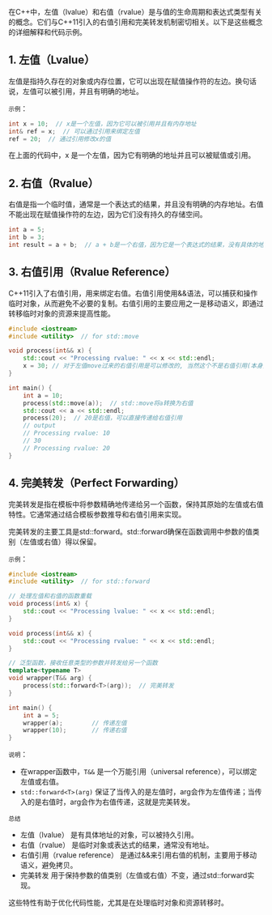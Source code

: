 在C++中，左值（lvalue）和右值（rvalue）是与值的生命周期和表达式类型有关的概念。它们与C++11引入的右值引用和完美转发机制密切相关。以下是这些概念的详细解释和代码示例。

## 1. 左值（Lvalue）
左值是指持久存在的对象或内存位置，它可以出现在赋值操作符的左边。换句话说，左值可以被引用，并且有明确的地址。

`示例`：

```cpp
int x = 10;  // x是一个左值，因为它可以被引用并且有内存地址
int& ref = x;  // 可以通过引用来绑定左值
ref = 20;  // 通过引用修改x的值
```

在上面的代码中，x 是一个左值，因为它有明确的地址并且可以被赋值或引用。

## 2. 右值（Rvalue）

右值是指一个临时值，通常是一个表达式的结果，并且没有明确的内存地址。右值不能出现在赋值操作符的左边，因为它们没有持久的存储空间。

```cpp
int a = 5;
int b = 3;
int result = a + b;  // a + b是一个右值，因为它是一个表达式的结果，没有具体的地址s
```

## 3. 右值引用（Rvalue Reference）

C++11引入了右值引用，用来绑定右值。右值引用使用&&语法，可以捕获和操作临时对象，从而避免不必要的复制。右值引用的主要应用之一是移动语义，即通过转移临时对象的资源来提高性能。

```cpp
#include <iostream>
#include <utility>  // for std::move

void process(int&& x) {
    std::cout << "Processing rvalue: " << x << std::endl;
    x = 30; // 对于左值move过来的右值引用是可以修改的, 当然这个不是右值引用(本身只是为了处理右值复制的问题)的专利，普通引用int也可以修改
}

int main() {
    int a = 10;
    process(std::move(a));  // std::move将a转换为右值
    std::cout << a << std::endl;
    process(20);  // 20是右值，可以直接传递给右值引用
    // output
    // Processing rvalue: 10
    // 30
    // Processing rvalue: 20
}
```

## 4. 完美转发（Perfect Forwarding）

完美转发是指在模板中将参数精确地传递给另一个函数，保持其原始的左值或右值特性。它通常通过结合模板参数推导和右值引用来实现。

完美转发的主要工具是std::forward。std::forward确保在函数调用中参数的值类别（左值或右值）得以保留。

`示例`：

```cpp
#include <iostream>
#include <utility>  // for std::forward

// 处理左值和右值的函数重载
void process(int& x) {
    std::cout << "Processing lvalue: " << x << std::endl;
}

void process(int&& x) {
    std::cout << "Processing rvalue: " << x << std::endl;
}

// 泛型函数，接收任意类型的参数并转发给另一个函数
template<typename T>
void wrapper(T&& arg) {
    process(std::forward<T>(arg));  // 完美转发
}

int main() {
    int a = 5;
    wrapper(a);        // 传递左值
    wrapper(10);       // 传递右值
}
```

`说明`：

- 在wrapper函数中，`T&&` 是一个万能引用（universal reference），可以绑定左值或右值。
- `std::forward<T>(arg)` 保证了当传入的是左值时，arg会作为左值传递；当传入的是右值时，arg会作为右值传递，这就是完美转发。

`总结`

- 左值（lvalue） 是有具体地址的对象，可以被持久引用。
- 右值（rvalue） 是临时对象或表达式的结果，通常没有地址。
- 右值引用（rvalue reference） 是通过&&来引用右值的机制，主要用于移动语义，避免拷贝。
- 完美转发 用于保持参数的值类别（左值或右值）不变，通过std::forward实现。

这些特性有助于优化代码性能，尤其是在处理临时对象和资源转移时。
